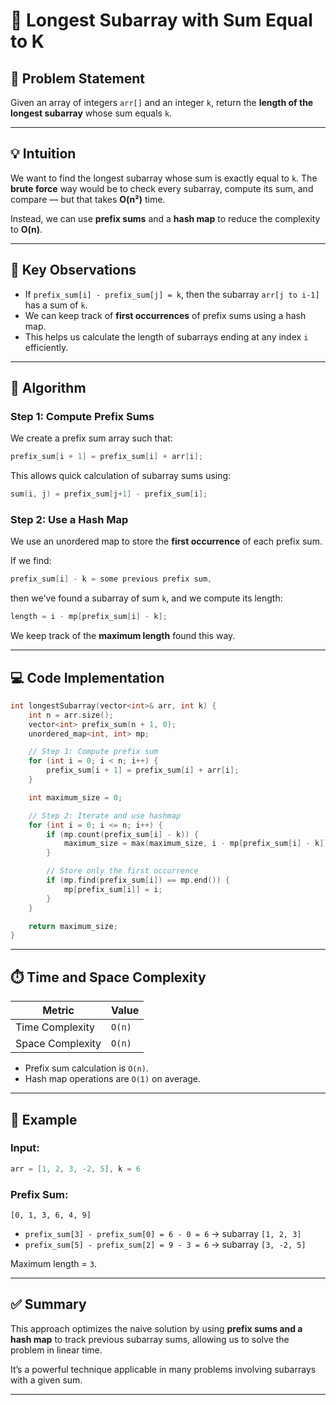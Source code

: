 # 📌 Longest Subarray with Sum Equal to K

## 🧠 Problem Statement

Given an array of integers `arr[]` and an integer `k`, return the **length of the longest subarray** whose sum equals `k`.

---

## 💡 Intuition

We want to find the longest subarray whose sum is exactly equal to `k`. The **brute force** way would be to check every subarray, compute its sum, and compare — but that takes **O(n²)** time.

Instead, we can use **prefix sums** and a **hash map** to reduce the complexity to **O(n)**.

---

## 🛮︎ Key Observations

* If `prefix_sum[i] - prefix_sum[j] = k`, then the subarray `arr[j to i-1]` has a sum of `k`.
* We can keep track of **first occurrences** of prefix sums using a hash map.
* This helps us calculate the length of subarrays ending at any index `i` efficiently.

---

## 🚀 Algorithm

### Step 1: Compute Prefix Sums

We create a prefix sum array such that:

```cpp
prefix_sum[i + 1] = prefix_sum[i] + arr[i];
```

This allows quick calculation of subarray sums using:

```cpp
sum(i, j) = prefix_sum[j+1] - prefix_sum[i];
```

### Step 2: Use a Hash Map

We use an unordered map to store the **first occurrence** of each prefix sum.

If we find:

```cpp
prefix_sum[i] - k = some previous prefix sum,
```

then we've found a subarray of sum `k`, and we compute its length:

```cpp
length = i - mp[prefix_sum[i] - k];
```

We keep track of the **maximum length** found this way.

---

## 💻 Code Implementation

```cpp
int longestSubarray(vector<int>& arr, int k) {
    int n = arr.size();
    vector<int> prefix_sum(n + 1, 0);
    unordered_map<int, int> mp;

    // Step 1: Compute prefix sum
    for (int i = 0; i < n; i++) {
        prefix_sum[i + 1] = prefix_sum[i] + arr[i];
    }

    int maximum_size = 0;

    // Step 2: Iterate and use hashmap
    for (int i = 0; i <= n; i++) {
        if (mp.count(prefix_sum[i] - k)) {
            maximum_size = max(maximum_size, i - mp[prefix_sum[i] - k]);
        }

        // Store only the first occurrence
        if (mp.find(prefix_sum[i]) == mp.end()) {
            mp[prefix_sum[i]] = i;
        }
    }

    return maximum_size;
}
```

---

## ⏱️ Time and Space Complexity

| Metric           | Value  |
| ---------------- | ------ |
| Time Complexity  | `O(n)` |
| Space Complexity | `O(n)` |

* Prefix sum calculation is `O(n)`.
* Hash map operations are `O(1)` on average.

---

## 📌 Example

### Input:

```cpp
arr = [1, 2, 3, -2, 5], k = 6
```

### Prefix Sum:

```
[0, 1, 3, 6, 4, 9]
```

* `prefix_sum[3] - prefix_sum[0] = 6 - 0 = 6` → subarray `[1, 2, 3]`
* `prefix_sum[5] - prefix_sum[2] = 9 - 3 = 6` → subarray `[3, -2, 5]`

Maximum length = `3`.

---

## ✅ Summary

This approach optimizes the naive solution by using **prefix sums and a hash map** to track previous subarray sums, allowing us to solve the problem in linear time.

It’s a powerful technique applicable in many problems involving subarrays with a given sum.

---
